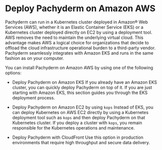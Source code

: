 # Deploy Pachyderm on Amazon AWS

Pachyderm can run in a Kubernetes cluster deployed in Amazon®
Web Services (AWS), whether it is an Elastic Container
Service (EKS) or a Kubernetes cluster deployed directly on
EC2 by using a deployment tool.
AWS removes the need to maintain the underlying virtual cloud.
This advantage makes AWS a logical choice for organizations that
decide to offload the cloud infrastructure operational burden
to a third-party vendor. Pachyderm seamlessly integrates with
Amazon EKS and runs in the same fashion as on your computer.

You can install Pachyderm on Amazon AWS by using one of the following
options:

* Deploy Pachyderm on Amazon EKS
    If you already have an Amazon EKS cluster, you can quickly deploy
    Pachyderm on top of it. If you are just starting with Amazon EKS,
    this section guides you through the EKS deployment process.

* Deploy Pachyderm on Amazon EC2 by using `kops`
    Instead of EKS, you can deploy Kubernetes on AWS EC2 directly by
    using a Kubernetes deployment tool such as `kops`
    and then deploy Pachyderm on that Kubernetes cluster.
    If you deploy a cluster with `kops`, you
    remain responsible for the Kubernetes operations and maintenance.

* Deploy Pachyderm with CloudFront
    Use this option in production environments that require
    high throughput and secure data delivery.
